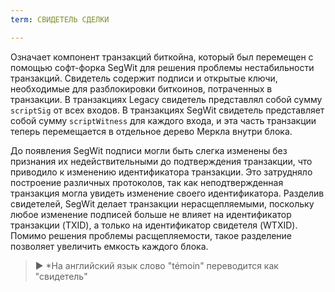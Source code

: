 ```yaml
---
term: СВИДЕТЕЛЬ СДЕЛКИ

---
```

Означает компонент транзакций биткойна, который был перемещен с помощью софт-форка SegWit для решения проблемы нестабильности транзакций. Свидетель содержит подписи и открытые ключи, необходимые для разблокировки биткоинов, потраченных в транзакции. В транзакциях Legacy свидетель представлял собой сумму `scriptSig` от всех входов. В транзакциях SegWit свидетель представляет собой сумму `scriptWitness` для каждого входа, и эта часть транзакции теперь перемещается в отдельное дерево Меркла внутри блока.

До появления SegWit подписи могли быть слегка изменены без признания их недействительными до подтверждения транзакции, что приводило к изменению идентификатора транзакции. Это затрудняло построение различных протоколов, так как неподтвержденная транзакция могла увидеть изменение своего идентификатора. Разделив свидетелей, SegWit делает транзакции нерасщепляемыми, поскольку любое изменение подписей больше не влияет на идентификатор транзакции (TXID), а только на идентификатор свидетеля (WTXID). Помимо решения проблемы расщепляемости, такое разделение позволяет увеличить емкость каждого блока.

> ► *На английский язык слово "témoin" переводится как "свидетель"